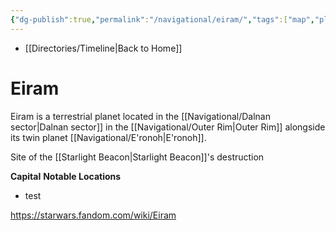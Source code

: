 ```yaml
---
{"dg-publish":true,"permalink":"/navigational/eiram/","tags":["map","planet","outerrim","dalnan","retraining","unfinished"],"dgHomeLink":false}
---
```


- [[Directories/Timeline\|Back to Home]]

# Eiram
Eiram is a terrestrial planet located in the [[Navigational/Dalnan sector\|Dalnan sector]] in the [[Navigational/Outer Rim\|Outer Rim]] alongside its twin planet [[Navigational/E'ronoh\|E'ronoh]]. 

Site of the [[Starlight Beacon\|Starlight Beacon]]'s destruction

**Capital**
**Notable Locations**
- test

https://starwars.fandom.com/wiki/Eiram